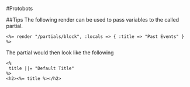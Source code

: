 #Protobots

##Tips
The following render can be used to pass variables to the called partial.

    <%= render "/partials/block", :locals => { :title => "Past Events" } %>

The partial would then look like the following

    <%
     title ||= "Default Title"
    %>
    <h2><%= title %></h2>
